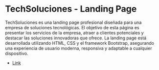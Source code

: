 # TechSoluciones - Landing Page

TechSoluciones es una landing page profesional diseñada para una empresa de soluciones tecnológicas. El objetivo de esta página es presentar los servicios de la empresa, atraer a clientes potenciales y destacar las soluciones innovadoras que ofrece. La landing page está desarrollada utilizando HTML, CSS y el framework Bootstrap, asegurando una experiencia de usuario moderna, responsiva y adaptable a cualquier dispositivo.

- [Link](https://alex831612.github.io/tech-soluciones/TechSoluciones/)
